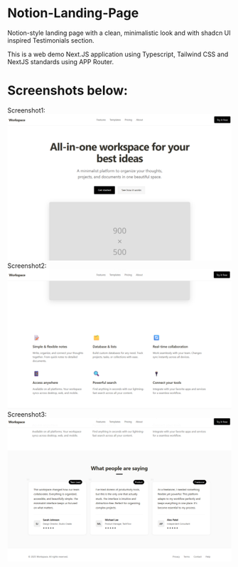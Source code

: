 # Notion-Landing-Page

Notion-style landing page with a clean, minimalistic look and with shadcn UI inspired Testimonials section.

This is a web demo Next.JS application using Typescript, Tailwind CSS and NextJS standards using APP Router.

# Screenshots below:
Screenshot1:
![Screenshot1](Screenshots/Screenshot1.png)
Screenshot2:
![Screenshot2](Screenshots/Screenshot2.png)
Screenshot3:
![Screensho3](Screenshots/Screenshot3.png)
